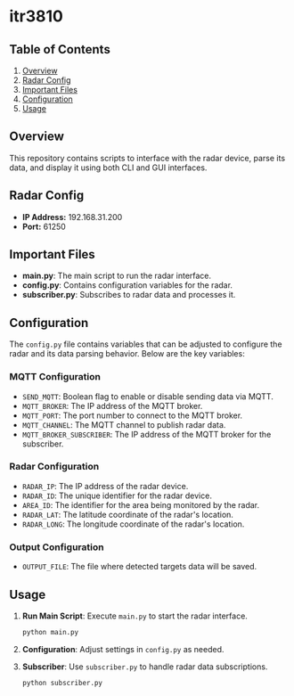 # itr3810

## Table of Contents

1. [Overview](#overview)
2. [Radar Config](#radar-config)
3. [Important Files](#important-files)
4. [Configuration](#configuration)
5. [Usage](#usage)

## Overview

This repository contains scripts to interface with the radar device, parse its data, and display it using both CLI and GUI interfaces.

## Radar Config

- **IP Address:** 192.168.31.200
- **Port:** 61250

## Important Files

- **main.py**: The main script to run the radar interface.
- **config.py**: Contains configuration variables for the radar.
- **subscriber.py**: Subscribes to radar data and processes it.

## Configuration

The `config.py` file contains variables that can be adjusted to configure the radar and its data parsing behavior. Below are the key variables:

### MQTT Configuration

- `SEND_MQTT`: Boolean flag to enable or disable sending data via MQTT.
- `MQTT_BROKER`: The IP address of the MQTT broker.
- `MQTT_PORT`: The port number to connect to the MQTT broker.
- `MQTT_CHANNEL`: The MQTT channel to publish radar data.
- `MQTT_BROKER_SUBSCRIBER`: The IP address of the MQTT broker for the subscriber.

### Radar Configuration

- `RADAR_IP`: The IP address of the radar device.
- `RADAR_ID`: The unique identifier for the radar device.
- `AREA_ID`: The identifier for the area being monitored by the radar.
- `RADAR_LAT`: The latitude coordinate of the radar's location.
- `RADAR_LONG`: The longitude coordinate of the radar's location.

### Output Configuration

- `OUTPUT_FILE`: The file where detected targets data will be saved.

## Usage

1. **Run Main Script**: Execute `main.py` to start the radar interface.

   ```sh
   python main.py
   ```

2. **Configuration**: Adjust settings in `config.py` as needed.

3. **Subscriber**: Use `subscriber.py` to handle radar data subscriptions.
   ```sh
   python subscriber.py
   ```
